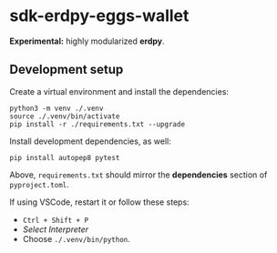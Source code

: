 # sdk-erdpy-eggs-wallet

**Experimental:** highly modularized **erdpy**.

## Development setup

Create a virtual environment and install the dependencies:

```
python3 -m venv ./.venv
source ./.venv/bin/activate
pip install -r ./requirements.txt --upgrade
```

Install development dependencies, as well:

```
pip install autopep8 pytest
```

Above, `requirements.txt` should mirror the **dependencies** section of `pyproject.toml`.

If using VSCode, restart it or follow these steps:
 - `Ctrl + Shift + P`
 - _Select Interpreter_
 - Choose `./.venv/bin/python`.
